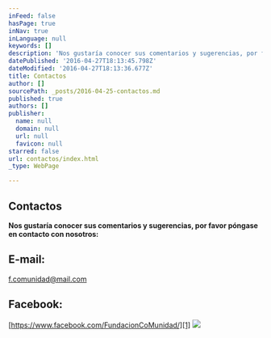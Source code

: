```yaml
---
inFeed: false
hasPage: true
inNav: true
inLanguage: null
keywords: []
description: 'Nos gustaría conocer sus comentarios y sugerencias, por favor póngase en contacto con nosotros:'
datePublished: '2016-04-27T18:13:45.798Z'
dateModified: '2016-04-27T18:13:36.677Z'
title: Contactos
author: []
sourcePath: _posts/2016-04-25-contactos.md
published: true
authors: []
publisher:
  name: null
  domain: null
  url: null
  favicon: null
starred: false
url: contactos/index.html
_type: WebPage

---
```

## Contactos

**Nos gustaría conocer sus comentarios y sugerencias, por favor póngase en contacto con nosotros:**

## E-mail:

[f.comunidad@mail.com][0]

## Facebook:

[https://www.facebook.com/FundacionCoMunidad/][1]
![](https://the-grid-user-content.s3-us-west-2.amazonaws.com/a8358ec3-0c1e-46b9-bd00-b033361dd21c.jpg)

[0]: f.comunidad@mail.com
[1]: https://www.facebook.com/FundacionCoMunidad/